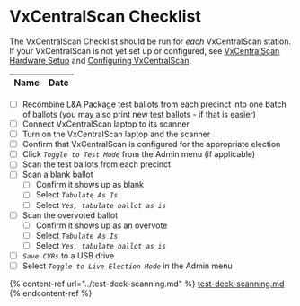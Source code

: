 # VxCentralScan Checklist

The VxCentralScan Checklist should be run for _each_ VxCentralScan station. If your VxCentralScan is not yet set up or configured, see [VxCentralScan Hardware Setup](../../central-system-setup/vxcentralscan-hardware-setup.md) and [Configuring VxCentralScan](../../central-system-setup/configure-ballot-scanner.md).

| Name | Date |
| ---- | ---- |

* [ ] Recombine L\&A Package test ballots from each precinct into one batch of ballots (you may also print new test ballots - if that is easier)
* [ ] Connect VxCentralScan laptop to its scanner
* [ ] Turn on the VxCentralScan laptop and the scanner
* [ ] Confirm that VxCentralScan is configured for the appropriate election
* [ ] Click _`Toggle to Test Mode`_ from the Admin menu (if applicable)
* [ ] Scan the test ballots from each precinct
* [ ] Scan a blank ballot
  * [ ] Confirm it shows up as blank
  * [ ] Select _`Tabulate As Is`_
  * [ ] Select _`Yes, tabulate ballot as is`_
* [ ] Scan the overvoted ballot
  * [ ] Confirm it shows up as an overvote
  * [ ] Select _`Tabulate As Is`_
  * [ ] Select _`Yes, tabulate ballot as is`_
* [ ] _`Save CVRs`_ to a USB drive
* [ ] Select _`Toggle to Live Election Mode`_ in the Admin menu

{% content-ref url="../test-deck-scanning.md" %}
[test-deck-scanning.md](../test-deck-scanning.md)
{% endcontent-ref %}

